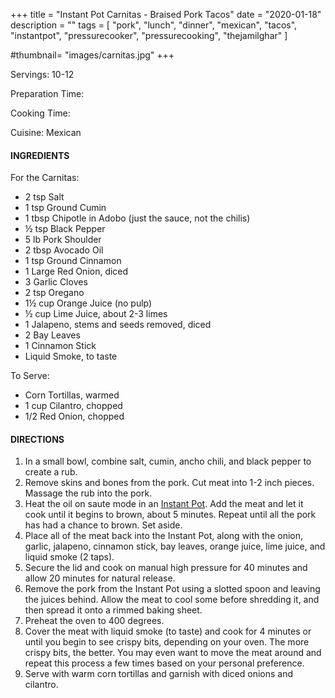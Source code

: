 +++
title = "Instant Pot Carnitas - Braised Pork Tacos"
date = "2020-01-18"
description = ""
tags = [
    "pork",
    "lunch",
    "dinner",
    "mexican",
    "tacos",
    "instantpot",
    "pressurecooker",
    "pressurecooking",
    "thejamilghar"
]

#thumbnail= "images/carnitas.jpg"
+++

Servings: 10-12 <!--more-->

Preparation Time: 

Cooking Time: 

Cuisine: Mexican 

#### INGREDIENTS 

For the Carnitas: 

* 2 tsp Salt 
* 1 tsp Ground Cumin 
* 1 tbsp Chipotle in Adobo (just the sauce, not the chilis)
* ½ tsp Black Pepper 
* 5 lb Pork Shoulder  
* 2 tbsp Avocado Oil 
* 1 tsp Ground Cinnamon
* 1 Large Red Onion, diced
* 3 Garlic Cloves
* 2 tsp Oregano 
* 1½ cup Orange Juice (no pulp)
* ½ cup Lime Juice, about 2-3 limes
* 1 Jalapeno, stems and seeds removed, diced 
* 2 Bay Leaves 
* 1 Cinnamon Stick 
* Liquid Smoke, to taste 

To Serve: 
* Corn Tortillas, warmed 
* 1 cup Cilantro, chopped 
* 1/2 Red Onion, chopped 
  
#### DIRECTIONS 

1. In a small bowl, combine salt, cumin, ancho chili, and black pepper to create a rub. 
2. Remove skins and bones from the pork. Cut meat into 1-2 inch pieces. Massage the rub into the pork. 
3. Heat the oil on saute mode in an [Instant Pot](https://amzn.to/3qfNYCZ). Add the meat and let it cook until it begins to brown, about 5 minutes. Repeat until all the pork has had a chance to brown. Set aside. 
4. Place all of the meat back into the Instant Pot, along with the onion, garlic, jalapeno, cinnamon stick, bay leaves, orange juice, lime juice, and liquid smoke (2 taps). 
5. Secure the lid and cook on manual high pressure for 40 minutes and allow 20 minutes for natural release. 
6. Remove the pork from the Instant Pot using a slotted spoon and leaving the juices behind. Allow the meat to cool some before shredding it, and then spread it onto a rimmed baking sheet. 
7. Preheat the oven to 400 degrees.
8. Cover the meat with liquid smoke (to taste) and cook for 4 minutes or until you begin to see crispy bits, depending on your oven. The more crispy bits, the better. You may even want to move the meat around and repeat this process a few times based on your personal preference. 
9. Serve with warm corn tortillas and garnish with diced onions and cilantro. 
